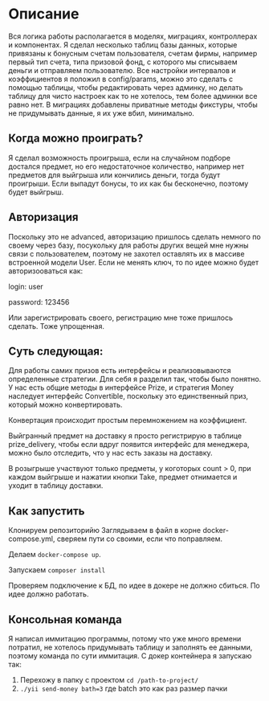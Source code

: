Описание
==================
Вся логика работы располагается в моделях, миграциях, контроллерах и компонентах.
Я сделал несколько таблиц базы данных, которые привязаны к бонусным счетам пользователя,
счетам фирмы, например первый тип счета, типа призовой фонд, с которого мы списываем деньги
и отправляем пользователю. Все настройки интервалов и коэффициентов я положил в config/params,
можно это сделать с помощью таблицы, чтобы редактировать через админку, но делать таблицу для
чисто настроек как то не хотелось, тем более админки все равно нет. В миграциях добавлены
приватные методы фикстуры, чтобы не придумывать данные, я их уже вбил, минимально.


Когда можно проиграть?
-----------------------
Я сделал возможность проигрыша, если на случайном подборе достался предмет, но его недостаточное количество,
например нет предметов для выйгрыша или кончились деньги, тогда будут проигрыши. Если выпадут бонусы,
то их как бы бесконечно, поэтому будет выйгрыш.

Авторизация
----------------
Поскольку это не advanced, авторизацию пришлось сделать немного по своему через базу,
посукольку для работы других вещей мне нужны связи с пользователем, поэтому не захотел оставлять
их в массиве встроенной модели User. Если не менять ключ, то по идее можно будет авторизооваться как:

login: user

password: 123456

Или зарегистрировать своего, регистрацию мне тоже пришлось сделать. Тоже упрощенная.

Суть следующая:
-------------

Для работы самих призов есть интерфейсы и реализовываются определенные стратегии. Для себя я разделил так,
чтобы было понятно. У нас есть общие методы в интерфейсе Prize, и стратегия Money наследует
интерфейс Convertible, поскольку это единственный приз, который можно конвертировать.

Конвертация происходит простым перемножением на коэффициент.

Выйгранный предмет на доставку я просто регистрирую в таблице prize_delivery, чтобы если вдруг
появится интерфейс для менеджера, можно было отследить, что у нас есть заказы на доставку.

В розыгрыше участвуют только предметы, у коготорых count > 0, при каждом выйгрыше и нажатии кнопки Take,
предмет отнимается и уходит в таблицу доставки.

Как запустить
---------------------
Клонируем репозиторийю Заглядываем в файл в корне docker-compose.yml, сверяем пути со своими,
если что поправляем. 

Делаем `docker-compose up`.

Запускаем `composer install`

Проверяем подключение к БД, по идее в докере не должно сбиться. По идее должно работать.

Консольная команда
--------------------
Я написал иммитацию программы, потому что уже много времени потратил, не хотелось придумывать таблицу
и заполнять ее данными, поэтому команда по сути иммитация. С докер контейнера я запускаю так:

1. Перехожу в папку с проектом `cd /path-to-project/`
2. `./yii send-money bath=3` где batch это как раз размер пачки
